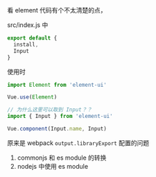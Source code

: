 

看 element 代码有个不太清楚的点，

src/index.js 中
```js
export default {
  install,
  Input
}
```
使用时
```js
import Element from 'element-ui'

Vue.use(Element)

// 为什么这里可以取到 Input？？
import { Input } from 'element-ui'

Vue.component(Input.name, Input)
```

原来是 webpack `output.libraryExport` 配置的问题


1. commonjs 和 es module 的转换
2. nodejs 中使用 es module